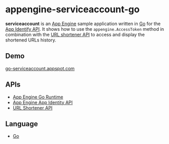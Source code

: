 appengine-serviceaccount-go
===========================

**serviceaccount** is an [App Engine][0] sample application written in
[Go][4] for the [App Identify API][2]. It shows how to use the
`appengine.AccessToken` method in combination with the [URL shortener
API][3] to access and display the shortened URLs history.

## Demo

[go-serviceaccount.appspot.com][5]

## APIs
- [App Engine Go Runtime][1]
- [App Engine App Identity API][2]
- [URL Shortener API][3]

## Language
- [Go][4]

[0]: https://developers.google.com/appengine
[1]: https://developers.google.com/appengine/docs/go/overview
[2]: https://developers.google.com/appengine/docs/go/reference#AccessToken
[3]: https://developers.google.com/url-shortener/
[4]: http://golang.org
[5]: https://go-serviceaccount.appspot.com/
